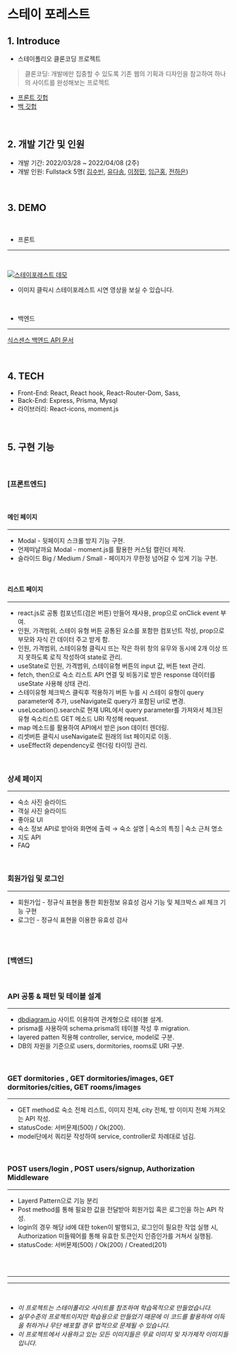 # 스테이 포레스트

## 1. Introduce

- 스테이폴리오 클론코딩 프로젝트

> 클론코딩: 개발에만 집중할 수 있도록 기존 웹의 기획과 디자인을 참고하여 하나의 사이트를 완성해보는 프로젝트

- [프론트 깃헙](https://github.com/wecode-bootcamp-korea/justcode-4-1st-sixthsense-front)
- [백 깃헙](https://github.com/wecode-bootcamp-korea/justcode-4-1st-sixthsense-back)

<br>

## 2. 개발 기간 및 인원

- 개발 기간: 2022/03/28 ~ 2022/04/08 (2주)
- 개발 인원: Fullstack 5명( [김수빈](https://velog.io/@shorrysorry), [유다송](https://velog.io/@sonaki0811), [이정민](https://velog.io/@jml22), [임근홍](https://velog.io/@xcc629), [전하은](https://velog.io/@hani2525))

<br>

## 3. DEMO

<br>

- 프론트

---

<br>

[![스테이포레스트 데모](https://img.youtube.com/vi/WkTQ5fGVEXw/0.jpg)](https://www.youtube.com/watch?v=WkTQ5fGVEXw&feature=youtu.be)

- 이미지 클릭시 스테이포레스트 시연 영상을 보실 수 있습니다.

<br>

- 백엔드

---

[식스센스 백엔드 API 문서](https://documenter.getpostman.com/view/20004181/Uyr4Lfof)

<br>

## 4. TECH

- Front-End: React, React hook, React-Router-Dom, Sass,
- Back-End: Express, Prisma, Mysql
- 라이브러리: React-icons, moment.js

<br>

## 5. 구현 기능

<br>

### [프론트엔드]

<br>

#### 메인 페이지

---

- Modal - 뒷페이지 스크롤 방지 기능 구현.
- 언제떠날까요 Modal - moment.js를 활용한 커스텀 캘린더 제작.
- 슬라이드 Big / Medium / Small - 페이지가 무한정 넘어갈 수 있게 기능 구현.

<br>

#### 리스트 페이지

---

- react.js로 공통 컴포넌트(검은 버튼) 만들어 재사용, prop으로 onClick event 부여.
- 인원, 가격범위, 스테이 유형 버튼 공통된 요소를 포함한 컴포넌트 작성, prop으로 부모와 자식 간 데이터 주고 받게 함.
- 인원, 가격범위, 스테이유형 클릭시 뜨는 작은 하위 창의 유무와 동시에 2개 이상 뜨지 못하도록 로직 작성하여 state로 관리.
- useState로 인원, 가격범위, 스테이유형 버튼의 input 값, 버튼 text 관리.
- fetch, then으로 숙소 리스트 API 연결 및 비동기로 받은 response 데이터를 useState 사용해 상태 관리.
- 스테이유형 체크박스 클릭후 적용하기 버튼 누를 시 스테이 유형이 query parameter에 추가, useNavigate로 query가 포함된 url로 변경.
- useLocation().search로 현재 URL에서 query parameter를 가져와서 체크된 유형 숙소리스트 GET 메소드 URI 작성해 request.
- map 메소드를 활용하여 API에서 받은 json 데이터 렌더링.
- 리셋버튼 클릭시 useNavigate로 원래의 list 페이지로 이동.
- useEffect와 dependency로 렌더링 타이밍 관리.

<br>

### 상세 페이지

---

- 숙소 사진 슬라이드
- 객실 사진 슬라이드
- 좋아요 UI
- 숙소 정보 API로 받아와 화면에 출력
  → 숙소 설명 | 숙소의 특징 | 숙소 근처 명소
- 지도 API
- FAQ

<br>

### 회원가입 및 로그인

---

- 회원가입 - 정규식 표현을 통한 회원정보 유효성 검사 기능 및 체크박스 all 체크 기능 구현
- 로그인 - 정규식 표현을 이용한 유효성 검사

<br>
<br>

### [백엔드]

<br>

### API 공통 & 패턴 및 테이블 설계

---

- [dbdiagram.io](http://dbdiagram.Id) 사이트 이용하여 관계형으로 테이블 설계.
- prisma를 사용하여 schema.prisma의 테이블 작성 후 migration.
- layered patten 적용해 controller, service, model로 구분.
- DB의 자원을 기준으로 users, dormitories, rooms로 URI 구분.

<br>

### GET dormitories , GET dormitories/images, GET dormitories/cities, GET rooms/images

---

- GET method로 숙소 전체 리스트, 이미지 전체, city 전체, 방 이미지 전체 가져오는 API 작성.
- statusCode: 서버문제(500) / Ok(200).
- model단에서 쿼리문 작성하여 service, controller로 차례대로 넘김.

<br>

### POST users/login , POST users/signup, Authorization Middleware

---

- Layerd Pattern으로 기능 분리
- Post method를 통해 필요한 값을 전달받아 회원가입 혹은 로그인을 하는 API 작성.
- login의 경우 해당 id에 대한 token이 발행되고, 로그인이 필요한 작업 실행 시, Authorization 미들웨어를 통해 유효한 토큰인지 인증인가를 거쳐서 실행됨.
- statusCode: 서버문제(500) / Ok(200) / Created(201)

<br>
<br>

---

---

<br>

- _이 프로젝트는 스테이폴리오 사이트를 참조하여 학습목적으로 만들었습니다._
- _실무수준의 프로젝트이지만 학습용으로 만들었기 때문에 이 코드를 활용하여 이득을 취하거나 무단 배포할 경우 법적으로 문제될 수 있습니다._
- _이 프로젝트에서 사용하고 있는 모든 이미지들은 무료 이미지 및 자가제작 이미지들입니다._
